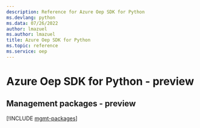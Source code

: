 ```yaml
---
description: Reference for Azure Oep SDK for Python
ms.devlang: python
ms.data: 07/26/2022
author: lmazuel
ms.author: lmazuel
title: Azure Oep SDK for Python
ms.topic: reference
ms.service: oep
---
```

# Azure Oep SDK for Python - preview

## Management packages - preview
[!INCLUDE [mgmt-packages](oep-mgmt-index.md)]